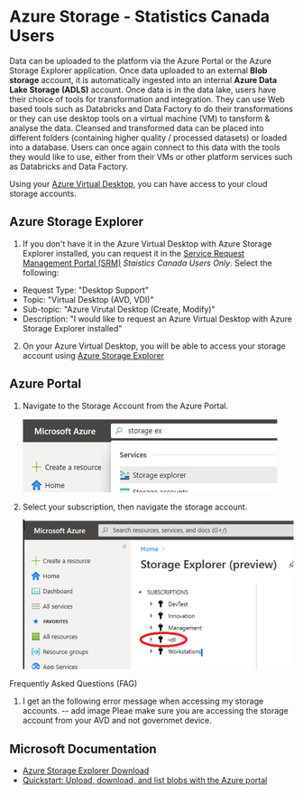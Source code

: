 
# Azure Storage - Statistics Canada Users

Data can be uploaded to the platform via the Azure Portal or the Azure Storage Explorer application. Once data uploaded to an external **Blob storage** account, it is automatically ingested into an internal **Azure Data Lake Storage (ADLS)** account.  Once data is in the data lake, users have their choice of tools for transformation and integration. They can use Web based tools such as Databricks and Data Factory to do their transformations or they can use desktop tools on a virtual machine (VM) to tansform & analyse the data. Cleansed and transformed data can be placed into different folders (containing higher quality / processed datasets) or loaded into a database. Users can once again connect to this data with the tools they would like to use, either from their VMs or other platform services such as Databricks and Data Factory.

Using your [Azure Virtual Desktop](AVD.md), you can have access to your cloud storage accounts.

## Azure Storage Explorer

1. If you don't have it in the Azure Virtual Desktop with Azure Storage Explorer installed, you can request it in the [Service Request Management Portal (SRM)](https://srm.statcan.ca/) _Staistics Canada Users Only_. Select the following:
-  Request Type: "Desktop Support"
-  Topic: "Virtual Desktop (AVD, VDI)"
-  Sub-topic: "Azure Virutal Desktop (Create, Modify)"
-  Description: "I would like to request an Azure Virtual Desktop with Azure Storage Explorer installed"

2. On your Azure Virtual Desktop, you will be able to access your storage account using [Azure Storage Explorer](AzureStorageExplorer.md)

## Azure Portal 

1. Navigate to the Storage Account from the Azure Portal. 

   ![search box](images/StorageExplorerSearchPortal.png)  

2. Select your subscription, then navigate the storage account.   

   ![storage accounts](images/StorageExplorerPortalPreview.png)  

Frequently Asked Questions (FAG)
1. I get an the following error message when accessing my storage accounts.
 -- add image
   Pleae make sure you are accessing the storage account from your AVD and not governmet device.

<!-- 2. Launch Azure Storage Explorer from the Start menu.

      ![Microsoft Azure Storage Explorer](images/AzureStorageExplorer.png)

3. Login with your Azure Account.  

   ![Connect using Azure Account](images/AzureStorageConnectionCloudVM1.png)  

4. Enter your credentials

   ![Use your Credentials](images/AzureStorageConnectionCloudVM2.png)  
 -->

## Microsoft Documentation
- [Azure Storage Explorer Download](https://azure.microsoft.com/en-us/features/storage-explorer/)  
- [Quickstart: Upload, download, and list blobs with the Azure portal](https://docs.microsoft.com/en-us/azure/storage/blobs/storage-quickstart-blobs-portal)


<!-- ## Storage Explorer - Network B VDI
_This section is for Statistics Canada employees who need to upload data from Network B._  
1. Download the [Azure Storage Explorer](https://azure.microsoft.com/en-us/features/storage-explorer/) application, and install it on your Network B VDI. 
2. Launch Azure Storage Explorer from the Start menu.  
3. On a Network B VDI, you can only access your storage account with a temporary SAS token. Please contact the support team through the Slack channel to obtain one.  

**Note:** See the [FAQ](FAQ.md) for information on configuring Network B proxy settings.

## Microsoft Documentation
- [Azure Storage Explorer Download](https://azure.microsoft.com/en-us/features/storage-explorer/)  
- [Quickstart: Upload, download, and list blobs with the Azure portal](https://docs.microsoft.com/en-us/azure/storage/blobs/storage-quickstart-blobs-portal)  -->

